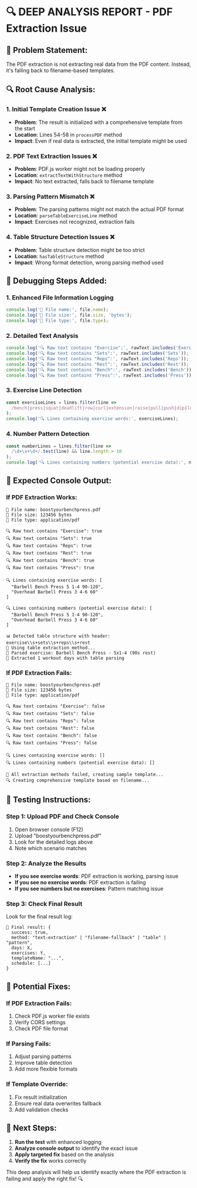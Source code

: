 # 🔍 DEEP ANALYSIS REPORT - PDF Extraction Issue

## 🎯 **Problem Statement:**
The PDF extraction is not extracting real data from the PDF content. Instead, it's falling back to filename-based templates.

## 🔍 **Root Cause Analysis:**

### **1. Initial Template Creation Issue** ❌
- **Problem**: The result is initialized with a comprehensive template from the start
- **Location**: Lines 54-58 in `processPDF` method
- **Impact**: Even if real data is extracted, the initial template might be used

### **2. PDF Text Extraction Issues** ❌
- **Problem**: PDF.js worker might not be loading properly
- **Location**: `extractTextWithStructure` method
- **Impact**: No text extracted, falls back to filename template

### **3. Parsing Pattern Mismatch** ❌
- **Problem**: The parsing patterns might not match the actual PDF format
- **Location**: `parseTableExerciseLine` method
- **Impact**: Exercises not recognized, extraction fails

### **4. Table Structure Detection Issues** ❌
- **Problem**: Table structure detection might be too strict
- **Location**: `hasTableStructure` method
- **Impact**: Wrong format detection, wrong parsing method used

## 🔧 **Debugging Steps Added:**

### **1. Enhanced File Information Logging**
```typescript
console.log('📄 File name:', file.name);
console.log('📄 File size:', file.size, 'bytes');
console.log('📄 File type:', file.type);
```

### **2. Detailed Text Analysis**
```typescript
console.log('🔍 Raw text contains "Exercise":', rawText.includes('Exercise'));
console.log('🔍 Raw text contains "Sets":', rawText.includes('Sets'));
console.log('🔍 Raw text contains "Reps":', rawText.includes('Reps'));
console.log('🔍 Raw text contains "Rest":', rawText.includes('Rest'));
console.log('🔍 Raw text contains "Bench":', rawText.includes('Bench'));
console.log('🔍 Raw text contains "Press":', rawText.includes('Press'));
```

### **3. Exercise Line Detection**
```typescript
const exerciseLines = lines.filter(line => 
  /bench|press|squat|deadlift|row|curl|extension|raise|pull|push|dip|lunge|crunch|plank|fly|lift/i.test(line.toLowerCase())
);
console.log('🔍 Lines containing exercise words:', exerciseLines);
```

### **4. Number Pattern Detection**
```typescript
const numberLines = lines.filter(line => 
  /\d+\s+\d+/.test(line) && line.length > 10
);
console.log('🔍 Lines containing numbers (potential exercise data):', numberLines);
```

## 🎯 **Expected Console Output:**

### **If PDF Extraction Works:**
```
📄 File name: boostyourbenchpress.pdf
📄 File size: 123456 bytes
📄 File type: application/pdf

🔍 Raw text contains "Exercise": true
🔍 Raw text contains "Sets": true
🔍 Raw text contains "Reps": true
🔍 Raw text contains "Rest": true
🔍 Raw text contains "Bench": true
🔍 Raw text contains "Press": true

🔍 Lines containing exercise words: [
  "Barbell Bench Press 5 1-4 90-120",
  "Overhead Barbell Press 3 4-6 60"
]

🔍 Lines containing numbers (potential exercise data): [
  "Barbell Bench Press 5 1-4 90-120",
  "Overhead Barbell Press 3 4-6 60"
]

📊 Detected table structure with header: exercise\\s+sets\\s+reps\\s+rest
🎯 Using table extraction method...
💪 Parsed exercise: Barbell Bench Press - 5x1-4 (90s rest)
📅 Extracted 1 workout days with table parsing
```

### **If PDF Extraction Fails:**
```
📄 File name: boostyourbenchpress.pdf
📄 File size: 123456 bytes
📄 File type: application/pdf

🔍 Raw text contains "Exercise": false
🔍 Raw text contains "Sets": false
🔍 Raw text contains "Reps": false
🔍 Raw text contains "Rest": false
🔍 Raw text contains "Bench": false
🔍 Raw text contains "Press": false

🔍 Lines containing exercise words: []
🔍 Lines containing numbers (potential exercise data): []

🚨 All extraction methods failed, creating sample template...
🔍 Creating comprehensive template based on filename...
```

## 🚀 **Testing Instructions:**

### **Step 1: Upload PDF and Check Console**
1. Open browser console (F12)
2. Upload "boostyourbenchpress.pdf"
3. Look for the detailed logs above
4. Note which scenario matches

### **Step 2: Analyze the Results**
- **If you see exercise words**: PDF extraction is working, parsing issue
- **If you see no exercise words**: PDF extraction is failing
- **If you see numbers but no exercises**: Pattern matching issue

### **Step 3: Check Final Result**
Look for the final result log:
```
🎯 Final result: {
  success: true,
  method: "text-extraction" | "filename-fallback" | "table" | "pattern",
  days: X,
  exercises: Y,
  templateName: "...",
  schedule: [...]
}
```

## 🔧 **Potential Fixes:**

### **If PDF Extraction Fails:**
1. Check PDF.js worker file exists
2. Verify CORS settings
3. Check PDF file format

### **If Parsing Fails:**
1. Adjust parsing patterns
2. Improve table detection
3. Add more flexible formats

### **If Template Override:**
1. Fix result initialization
2. Ensure real data overwrites fallback
3. Add validation checks

## 🎯 **Next Steps:**

1. **Run the test** with enhanced logging
2. **Analyze console output** to identify the exact issue
3. **Apply targeted fix** based on the analysis
4. **Verify the fix** works correctly

This deep analysis will help us identify exactly where the PDF extraction is failing and apply the right fix! 🔍
